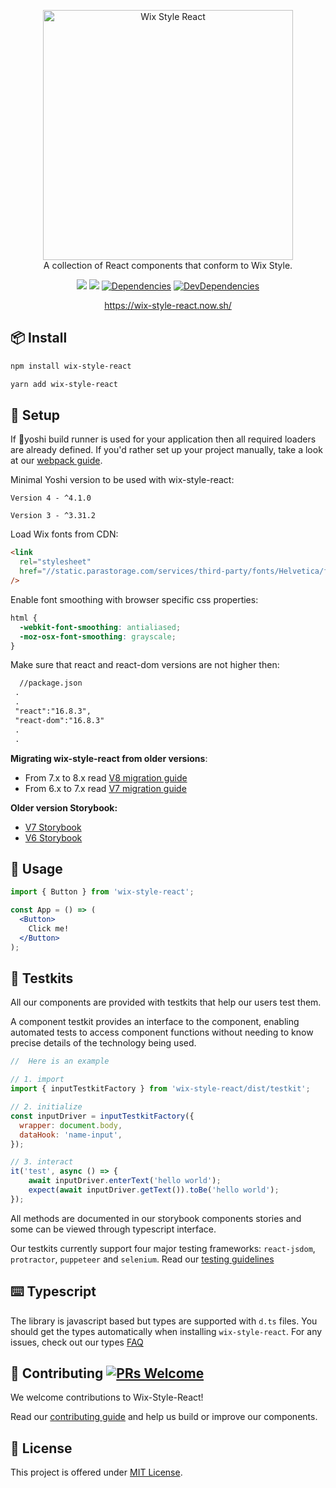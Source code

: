 <p align="center">

  <a href="https://wix.github.com/wix-style-react">
      <img src="https://raw.githubusercontent.com/wix/wix-style-react/master/.storybook/logo.svg?sanitize=true" alt="Wix Style React" width="400">
  </a>
  </br>
<span>
A collection of React components that conform to Wix Style.
</span>

</p>

<div align="center">

![](https://flat.badgen.net/badge/React/16.8.3/blue)
[![](https://badgen.net/npm/v/wix-style-react/latest)](https://www.npmjs.com/package/wix-style-react)
[![Dependencies](https://img.shields.io/david/wix/wix-style-react.svg?style=flat-square)](https://david-dm.org/wix/wix-style-react)
[![DevDependencies](https://img.shields.io/david/dev/ant-design/ant-design.svg?style=flat-square)](https://david-dm.org/wix/wix-style-react?type=dev)

</div>

<div align="center">
 <a href="https://wix-style-react.now.sh">https://wix-style-react.now.sh/</a>
</div>

## 📦 Install

```bash
npm install wix-style-react
```

```bash
yarn add wix-style-react
```

## 🔨 Setup

If 🐉yoshi build runner is used for your application then all required loaders are already defined. If you'd rather set up your project manually, take a look at our [webpack guide](https://github.com/wix/wix-style-react/blob/master/docs/usage-without-yoshi.md).

Minimal Yoshi version to be used with wix-style-react:

`Version 4 - ^4.1.0`

`Version 3 - ^3.31.2`

Load Wix fonts from CDN:
  ```html
  <link
    rel="stylesheet"
    href="//static.parastorage.com/services/third-party/fonts/Helvetica/fontFace.css"
  />
  ```
Enable font smoothing with browser specific css properties:
  ```css
  html {
    -webkit-font-smoothing: antialiased;
    -moz-osx-font-smoothing: grayscale;
  }
  ```

Make sure that react and react-dom versions are not higher then:
  ```html
    //package.json
   .
   .
   "react":"16.8.3",
   "react-dom":"16.8.3"
   .
   .

  ```

**Migrating wix-style-react from older versions**:

- From 7.x to 8.x read [V8 migration guide](TODO-WSR8-fix-links)
- From 6.x to 7.x read [V7 migration guide](TODO-WSR8-fix-links)

**Older version Storybook:**

- [V7 Storybook](https://wix-style-react-v7.now.sh)
- [V6 Storybook](https://wix-wix-style-react-v6.surge.sh/)

## 🚀 Usage

```jsx
import { Button } from 'wix-style-react';

const App = () => (
  <Button>
    Click me!
  </Button>
);
```

## 💫 Testkits

All our components are provided with testkits that help our users test them.

A component testkit provides an interface to the component, enabling automated tests to access component functions without needing to know precise details of the technology being used.

```jsx
//  Here is an example

// 1. import
import { inputTestkitFactory } from 'wix-style-react/dist/testkit';

// 2. initialize
const inputDriver = inputTestkitFactory({
  wrapper: document.body,
  dataHook: 'name-input',
});

// 3. interact
it('test', async () => {
    await inputDriver.enterText('hello world');
    expect(await inputDriver.getText()).toBe('hello world');
});
```
All methods are documented in our storybook components stories and some can be viewed through typescript interface.

Our testkits currently support four major testing frameworks: `react-jsdom`, `protractor`, `puppeteer` and `selenium`. Read our [testing guidelines](https://github.com/wix/wix-style-react/blob/master/docs/usage/testing.md)

## ⌨️ Typescript

The library is javascript based but types are supported with `d.ts` files.
You should get the types automatically when installing `wix-style-react`.
For any issues, check out our types [FAQ](https://github.com/wix/wix-style-react/blob/master/docs/FAQ/TYPES.MD)

## 🤝 Contributing [![PRs Welcome](https://img.shields.io/badge/PRs-welcome-brightgreen.svg?style=flat-square)](http://makeapullrequest.com)

We welcome contributions to Wix-Style-React!

Read our [contributing guide](./CONTRIBUTING.md) and help us build or improve our components.

## 📝 License

This project is offered under [MIT License](https://github.com/wix/wix-style-react/blob/master/LICENSE).
